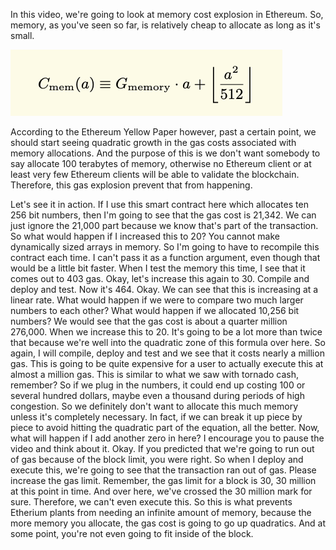 In this video, we're going to look at memory cost explosion in Ethereum. So, memory, as you've seen so far, is relatively cheap to allocate as long as it's small.

![](cmem.png)

According to the Ethereum Yellow Paper however, past a certain point, we should start seeing quadratic growth in the gas costs associated with memory allocations. And the purpose of this is we don't want somebody to say allocate 100 terabytes of memory, otherwise no Ethereum client or at least very few Ethereum clients will be able to validate the blockchain. Therefore, this gas explosion prevent that from happening.



Let's see it in action. If I use this smart contract here which allocates ten 256 bit numbers, then I'm going to see that the gas cost is 21,342. We can just ignore the 21,000 part because we know that's part of the transaction. So what would happen if I increased this to 20? You cannot make dynamically sized arrays in memory. So I'm going to have to recompile this contract each time. I can't pass it as a function argument, even though that would be a little bit faster. When I test the memory this time, I see that it comes out to 403 gas. Okay, let's increase this again to 30. Compile and deploy and test. Now it's 464. Okay. We can see that this is increasing at a linear rate. What would happen if we were to compare two much larger numbers to each other? What would happen if we allocated 10,256 bit numbers? We would see that the gas cost is about a quarter million 276,000. When we increase this to 20. It's going to be a lot more than twice that because we're well into the quadratic zone of this formula over here. So again, I will compile, deploy and test and we see that it costs nearly a million gas. This is going to be quite expensive for a user to actually execute this at almost a million gas. This is similar to what we saw with tornado cash, remember? So if we plug in the numbers, it could end up costing 100 or several hundred dollars, maybe even a thousand during periods of high congestion. So we definitely don't want to allocate this much memory unless it's completely necessary. In fact, if we can break it up piece by piece to avoid hitting the quadratic part of the equation, all the better. Now, what will happen if I add another zero in here? I encourage you to pause the video and think about it. Okay. If you predicted that we're going to run out of gas because of the block limit, you were right. So when I deploy and execute this, we're going to see that the transaction ran out of gas. Please increase the gas limit. Remember, the gas limit for a block is 30, 30 million at this point in time. And over here, we've crossed the 30 million mark for sure. Therefore, we can't even execute this. So this is what prevents Etherium plants from needing an infinite amount of memory, because the more memory you allocate, the gas cost is going to go up quadratics. And at some point, you're not even going to fit inside of the block.